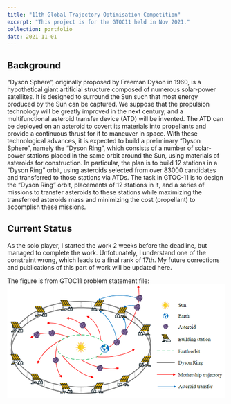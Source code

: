 ```yaml
---
title: "11th Global Trajectory Optimisation Competition"
excerpt: "This project is for the GTOC11 held in Nov 2021."
collection: portfolio
date: 2021-11-01
---
```


## Background
“Dyson Sphere”, originally proposed by Freeman Dyson in 1960, is a hypothetical giant artificial structure composed of numerous solar-power satellites. It is designed to surround the Sun such that most energy produced by the Sun can be captured. We suppose that the propulsion technology will be greatly improved in the next century, and a multifunctional asteroid transfer device (ATD) will be invented. The ATD can be deployed on an asteroid to covert its materials into propellants and provide a continuous thrust for it to maneuver in space. With these technological advances, it is expected to build a preliminary “Dyson Sphere”, namely the “Dyson Ring”, which consists of a number of solar-power stations placed in the same orbit around the Sun, using materials of asteroids for construction. In particular, the plan is to build 12 stations in a “Dyson Ring” orbit, using asteroids selected from over 83000 candidates and transferred to those stations via ATDs. The task in GTOC-11 is to design the “Dyson Ring” orbit, placements of 12 stations in it, and a series of missions to transfer asteroids to these stations while maximizing the transferred asteroids mass and minimizing the cost (propellant) to accomplish these missions.

## Current Status
As the solo player, I started the work 2 weeks before the deadline, but managed to complete the work. Unfotunately, I understand one of the constraint wrong, which leads to a final rank of 17th. My future corrections and publications of this part of work will be updated here.

The figure is from GTOC11 problem statement file:
![Dyson Ring](/images/project4.PNG "Dyson Ring")



